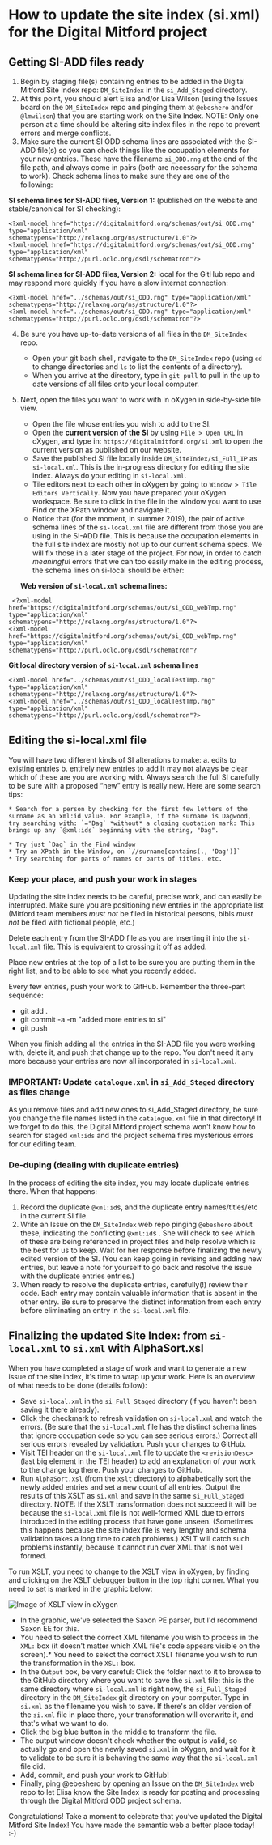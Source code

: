 # How to update the site index (si.xml) for the Digital Mitford project

## Getting SI-ADD files ready
1. Begin by staging file(s) containing entries to be added in the Digital Mitford Site Index repo: `DM_SiteIndex` in the `si_Add_Staged` directory. 
1. At this point, you should alert Elisa and/or Lisa Wilson (using the Issues board on the `DM_SiteIndex` repo and pinging them at `@ebeshero` and/or `@lmwilson`) that you are starting work on the Site Index. NOTE: Only one person at a time should be altering site index files in the repo to prevent errors and merge conflicts. 
1. Make sure the current SI ODD schema lines are associated with the SI-ADD file(s) so you can check things like the occupation elements for your new entries. These have the filename `si_ODD.rng` at the end of the file path, and always come in pairs (both are necessary for the schema to work). Check schema lines to make sure they are one of the following:

**SI schema lines for SI-ADD files, Version 1:** (published on the website and stable/canonical for SI checking):
  
```
<?xml-model href="https://digitalmitford.org/schemas/out/si_ODD.rng" type="application/xml" schematypens="http://relaxng.org/ns/structure/1.0"?>
<?xml-model href="https://digitalmitford.org/schemas/out/si_ODD.rng" type="application/xml" schematypens="http://purl.oclc.org/dsdl/schematron"?>
```


**SI schema lines for SI-ADD files, Version 2:** local for the GitHub repo and may respond more quickly if you have a slow internet connection:

```
<?xml-model href="../schemas/out/si_ODD.rng" type="application/xml" schematypens="http://relaxng.org/ns/structure/1.0"?>
<?xml-model href="../schemas/out/si_ODD.rng" type="application/xml" schematypens="http://purl.oclc.org/dsdl/schematron"?>
```

4. Be sure you have up-to-date versions of all files in the `DM_SiteIndex` repo. 
    * Open your git bash shell, navigate to the `DM_SiteIndex` repo (using `cd` to change directories and `ls` to list the contents of a directory). 
    * When you arrive at the directory, type in `git pull` to pull in the up to date versions of all files onto your local computer. 

5. Next, open the files you want to work with in oXygen in side-by-side tile view. 
    * Open the file whose entries you wish to add to the SI.
    * Open the **current version of the SI** by using `File > Open URL` in oXygen, and type in: `https://digitalmitford.org/si.xml` to open the current version as published on our website. 
    * Save the published SI file locally inside `DM_SiteIndex/si_Full_IP` as `si-local.xml`. This is the in-progress directory for editing the site index. Always do your editing in `si-local.xml`. 
    * Tile editors next to each other in oXygen by going to `Window > Tile Editors Vertically`.  Now you have prepared your oXygen workspace. Be sure to click in the file in the window you want to use Find or the XPath window and navigate it. 
    * Notice that (for the moment, in summer 2019), the pair of active schema lines of the `si-local.xml` file are different from those you are using in the SI-ADD file. This is because the occupation elements in the full site index are mostly not up to our current schema specs. We will fix those in a later stage of the project. For now, in order to catch *meaningful* errors that we can too easily make in the editing process, the schema lines on si-local should be either:
   
    **Web version of `si-local.xml` schema lines:**
```
 <?xml-model href="https://digitalmitford.org/schemas/out/si_ODD_webTmp.rng" type="application/xml" schematypens="http://relaxng.org/ns/structure/1.0"?>
<?xml-model href="https://digitalmitford.org/schemas/out/si_ODD_webTmp.rng" type="application/xml" schematypens="http://purl.oclc.org/dsdl/schematron"?
```
  **Git local directory version of `si-local.xml` schema lines**
```
<?xml-model href="../schemas/out/si_ODD_localTestTmp.rng" type="application/xml" schematypens="http://relaxng.org/ns/structure/1.0"?>
<?xml-model href="../schemas/out/si_ODD_localTestTmp.rng" type="application/xml" schematypens="http://purl.oclc.org/dsdl/schematron"?> 
```  

## Editing the si-local.xml file
You will have two different kinds of SI alterations to make:
a. edits to existing entries
b. entirely new entries to add
It may not always be clear which of these are you are working with. Always search the full SI carefully to be sure with a proposed “new” entry is really new. Here are some search tips:

    * Search for a person by checking for the first few letters of the surname as an xml:id value. For example, if the surname is Dagwood, try searching with: `="Dag` *without* a closing quotation mark: This brings up any `@xml:ids` beginning with the string, "Dag".

    * Try just `Dag` in the Find window
    * Try an XPath in the Window, on `//surname[contains(., 'Dag')]`
    * Try searching for parts of names or parts of titles, etc.

### Keep your place, and push your work in stages

Updating the site index needs to be careful, precise work, and can easily be interrupted. Make sure you are positioning new entries in the appropriate list (Mitford team members *must not* be filed in historical persons, bibls *must not* be filed with fictional people, etc.)  

Delete each entry from the SI-ADD file as you are inserting it into the `si-local.xml` file. This is equivalent to crossing it off as added. 

Place new entries at the top of a list to be sure you are putting them in the right list, and to be able to see what you recently added. 

Every few entries, push your work to GitHub. Remember the three-part sequence:
* git add .
* git commit -a -m "added more entries to si"
* git push

When you finish adding all the entries in the SI-ADD file you were working with, delete it, and push that change up to the repo. You don't need it any more because your entries are now all incorporated in `si-local.xml`.

### IMPORTANT: Update `catalogue.xml` in `si_Add_Staged` directory as files change

As you remove files and add new ones to si_Add_Staged directory, be sure you change the file names listed in the `catalogue.xml` file in that directory! If we forget to do this, the Digital Mitford project schema won't know how to search for staged `xml:ids` and the project schema fires mysterious errors for our editing team. 

### De-duping (dealing with duplicate entries)

In the process of editing the site index, you may locate duplicate entries there. When that happens: 
1. Record the duplicate `@xml:id`s, and the duplicate entry names/titles/etc in the current SI file. 
2. Write an Issue on the `DM_SiteIndex` web repo pinging `@ebeshero` about these, indicating the conflicting `@xml:id`s . She will check to see which of these are being referenced in project files and help resolve which is the best for us to keep. Wait for her response before finalizing the newly edited version of the SI. (You can keep going in revising and adding new entries, but leave a note for yourself to go back and resolve the issue with the duplicate entries entries.)
3. When ready to resolve the duplicate entries, carefully(!) review their code. Each entry may contain valuable information that is absent in the other entry. Be sure to preserve the distinct information from each entry before eliminating an entry in the `si-local.xml` file. 

## Finalizing the updated Site Index: from `si-local.xml` to `si.xml` with AlphaSort.xsl

When you have completed a stage of work and want to generate a new issue of the site index, it's time to wrap up your work. Here is an overview of what needs to be done (details follow):
* Save `si-local.xml` in the `si_Full_Staged` directory (if you haven't been saving it there already).  
* Click the checkmark to refresh validation on `si-local.xml` and watch the errors. (Be sure that the `si-local.xml` file has the distinct schema lines that ignore occupation code so you can see serious errors.) Correct all serious errors revealed by validation. Push your changes to GitHub.
* Visit TEI header on the `si-local.xml` file to update the `<revisionDesc>` (last big element in the TEI header) to add an explanation of your work to the change log there. Push your changes to GitHub.
* Run `AlphaSort.xsl` (from the `xslt` directory) to alphabetically sort the newly added entries and set a new count of all entries. Output the results of this XSLT as `si.xml` and save in the same `si_Full_Staged` directory. NOTE: If the XSLT transformation does not succeed it will be because the `si-local.xml` file is not well-formed XML due to errors introduced in the editing process that have gone unseen. (Sometimes this happens because the site index file is very lengthy and schema validation takes a long time to catch problems.) XSLT will catch such problems instantly, because it cannot run over XML that is not well formed.  

To run XSLT, you need to change to the XSLT view in oXygen, by finding and clicking on the XSLT debugger button in the top right corner. What you need to set is marked in the graphic below:

![Image of XSLT view in oXygen](ExplainXSLT_oXygenView.png)

* In the graphic, we've selected the Saxon PE parser, but I'd recommend Saxon EE for this. 
* You need to select the correct XML filename you wish to process in the `XML:` box (it doesn't matter which XML file's code appears visible on the screen).* You need to select the correct XSLT filename you wish to run the transformation in the `XSL:` box.
* In the `Output` box, be very careful: Click the folder next to it to browse to the GitHub directory where you want to save the `si.xml` file: this is the same directory where `si-local.xml` is right now, the `si_Full_Staged` directory in the `DM_SiteIndex` git directory on your computer. Type in `si.xml` as the filename you wish to save. If there's an older version of the `si.xml` file in place there, your transformation will overwrite it, and that's what we want to do.
* Click the big blue button in the middle to transform the file. 
* The output window doesn't check whether the output is valid, so actually go and open the newly saved `si.xml` in oXygen, and wait for it to validate to be sure it is behaving the same way that the `si-local.xml` file did. 
* Add, commit, and push your work to GitHub!
* Finally, ping @ebeshero by opening an Issue on the `DM_SiteIndex` web repo to let Elisa know the Site Index is ready for posting and processing through the Digital Mitford ODD project schema. 

Congratulations! Take a moment to celebrate that you’ve updated the Digital Mitford Site Index! You have made the semantic web a better place today! :-)



